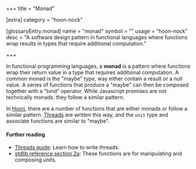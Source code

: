 +++
title = "Monad"

[extra]
category = "hoon-nock"

[glossaryEntry.monad]
name = "monad"
symbol = ""
usage = "hoon-nock"
desc = "A software design pattern in functional languages where functions wrap results in types that require additional computation."

+++

In functional programming languages, a **monad** is a pattern where functions
wrap their return value in a type that requires additional computation. A common
monad is the "maybe" type, way either contain a result or a null value. A series
of functions that produce a "maybe" can then be composed together with a "bind"
operator. While Javascript promises are not technically monads, they follow a
similar pattern.

In [Hoon](/glossary/hoon), there are a number of functions that are
either monads or follow a similar pattern. [Threads](/glossary/thread)
are written this way, and the `unit` type and associate functions are similar to
"maybe".

#### Further reading

- [Threads guide](/userspace/threads/tutorial/basics/fundamentals): Learn how to write threads.
- [stdlib reference section 2a](/language/hoon/reference/stdlib/2a): These functions are
  for manipulating and composing units.
